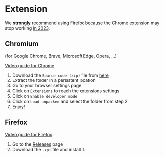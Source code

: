 
# Extension

We **strongly** recommend using Firefox because the Chrome extension may stop working [in 2023](https://developer.chrome.com/docs/extensions/mv3/mv2-sunset/).

## Chromium

(for Google Chrome, Brave, Microsoft Edge, Opera, ...)

[Video guide for Chrome](https://youtu.be/Iau50gDdhM8)

1. Download the `Source code (zip)` file from [here](https://github.com/sag-enhanced/browser-extension/releases)
2. Extract the folder in a persistent location
3. Go to your browser settings page
4. Click on `Extensions` to reach the extensions settings
5. Click on `Enable developer mode`
6. Click on `Load unpacked` and select the folder from step 2
7. Enjoy!

## Firefox

[Video guide for Firefox](https://youtu.be/kINmrXz9pB4)

1. Go to the [Releases](https://github.com/sag-enhanced/browser-extension/releases) page
2. Download the `.xpi` file and install it.
